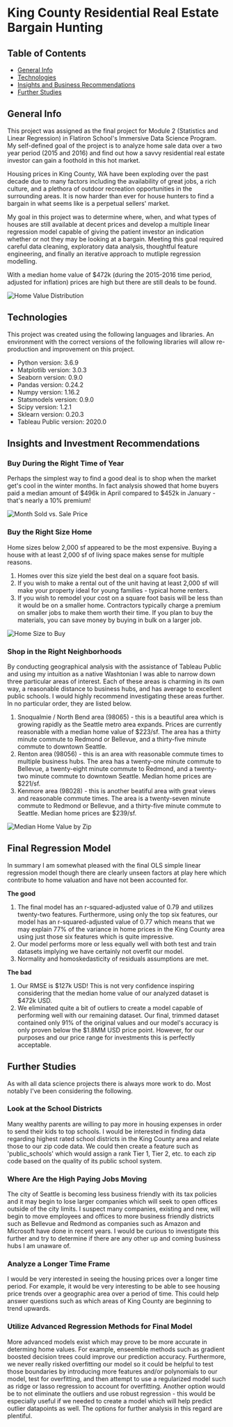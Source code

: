 
# King County Residential Real Estate Bargain Hunting

## Table of Contents
* [General Info](#general-info)
* [Technologies](#technologies)
* [Insights and Business Recommendations](#insights-and-business-recommendations)
* [Further Studies](#further-studies)

## General Info
This project was assigned as the final project for Module 2 (Statistics and Linear Regression) in Flatiron School's Immersive Data Science Program. My self-defined goal of the project is to analyze home sale data over a two year period (2015 and 2016) and find out how a savvy residential real estate investor can gain a foothold in this hot market. 

Housing prices in King County, WA have been exploding over the past decade due to many factors including the availability of great jobs, a rich culture, and a plethora of outdoor recreation opportunities in the surrounding areas. It is now harder than ever for house hunters to find a bargain in what seems like is a perpetual sellers' market.

My goal in this project was to determine where, when, and what types of houses are still available at decent prices and develop a multiple linear regression model capable of giving the patient investor an indication whether or not they may be looking at a bargain. Meeting this goal required careful data cleaning, exploratory data analysis, thoughtful feature engineering, and finally an iterative approach to mutliple regression modelling.

With a median home value of $472k (during the 2015-2016 time period, adjusted for inflation) prices are high but there are still deals to be found. 

![Home Value Distribution](home_value_distribution.png)

## Technologies
This project was created using the following languages and libraries. An environment with the correct versions of the following libraries will allow re-production and improvement on this project. 

* Python version: 3.6.9
* Matplotlib version: 3.0.3
* Seaborn version: 0.9.0
* Pandas version: 0.24.2
* Numpy version: 1.16.2
* Statsmodels version: 0.9.0
* Scipy version: 1.2.1
* Sklearn version: 0.20.3
* Tableau Public version: 2020.0

## Insights and Investment Recommendations

### Buy During the Right Time of Year
Perhaps the simplest way to find a good deal is to shop when the market get's cool in the winter months. In fact analysis showed that home buyers paid a median amount of $496k in April compared to $452k in January - that's nearly a 10% premium!  

![Month Sold vs. Sale Price](month_sold_vs_sale_price.png)

### Buy the Right Size Home
Home sizes below 2,000 sf appeared to be the most expensive. Buying a house with at least 2,000 sf of living space makes sense for multiple reasons. 

1. Homes over this size yield the best deal on a square foot basis. 
2. If you wish to make a rental out of the unit having at least 2,000 sf will make your property ideal for young families - typical home renters. 
3. If you wish to remodel your cost on a square foot basis will be less than it would be on a smaller home. Contractors typically charge a premium on smaller jobs to make them worth their time. If you plan to buy the materials, you can save money by buying in bulk on a larger job. 

![Home Size to Buy](home_size_vs_ppsf.png)

### Shop in the Right Neighborhoods
By conducting geographical analysis with the assistance of Tableau Public and using my intuition as a native Washtonian I was able to narrow down three particular areas of interest. Each of these areas is charming in its own way, a reasonable distance to business hubs, and has average to excellent public schools. I would highly recommend investigating these areas further. In no particular order, they are listed below. 

1. Snoqualmie / North Bend area (98065) - this is a beautiful area which is growing rapidly as the Seattle metro area expands. Prices are currently reasonable with a median home value of $223/sf. The area has a thirty minute commute to Redmond or Bellevue, and a thirty-five minute commute to downtown Seattle.
2. Renton area (98056) - this is an area with reasonable commute times to multiple business hubs. The area has a twenty-one minute commute to Bellevue, a twenty-eight minute commute to Redmond, and a twenty-two minute commute to downtown Seattle. Median home prices are $221/sf.
3. Kenmore area (98028) - this is another beatiful area with great views and reasonable commute times. The area is a twenty-seven minute commute to Redmond or Bellevue, and a thirty-five minute commute to Seattle. Median home prices are $239/sf.

![Median Home Value by Zip](median_home_value_by_zip.PNG)

## Final Regression Model
In summary I am somewhat pleased with the final OLS simple linear regression model though there are clearly unseen factors at play here which contribute to home valuation and have not been accounted for.

**The good**

1. The final model has an r-squared-adjusted value of 0.79 and utilizes twenty-two features. Furthermore, using only the top six features, our model has an r-squared-adjusted value of 0.77 which means that we may explain 77% of the variance in home prices in the King County area using just those six features which is quite impressive.
2. Our model performs more or less equally well with both test and train datasets implying we have certainly not overfit our model.
3. Normality and homoskedasticity of residuals assumptions are met.

**The bad**

1. Our RMSE is $127k USD! This is not very confidence inspiring considering that the median home value of our analyzed dataset is $472k USD.
2. We eliminated quite a bit of outliers to create a model capable of performing well with our remaining dataset. Our final, trimmed dataset contained only 91% of the original values and our model's accuracy is only proven below the $1.8MM USD price point. However, for our purposes and our price range for investments this is perfectly acceptable. 

## Further Studies
As with all data science projects there is always more work to do. Most notably I've been considering the following. 

### Look at the School Districts
Many wealthy parents are willing to pay more in housing expenses in order to send their kids to top schools. I would be interested in finding data regarding highest rated school districts in the King County area and relate those to our zip code data. We could then create a feature such as 'public_schools' which would assign a rank Tier 1, Tier 2, etc. to each zip code based on the quality of its public school system.

### Where Are the High Paying Jobs Moving
The city of Seattle is becoming less business friendly with its tax policies and it may begin to lose larger companies which will seek to open offices outside of the city limits. I suspect many companies, existing and new, will begin to move employees and offices to more business friendly districts such as Bellevue and Redmond as companies such as Amazon and Microsoft have done in recent years. I would be curious to investigate this further and try to determine if there are any other up and coming business hubs I am unaware of. 

### Analyze a Longer Time Frame
I would be very interested in seeing the housing prices over a longer time period. For example, it would be very interesting to be able to see housing price trends over a geographic area over a period of time. This could help answer questions such as which areas of King County are beginning to trend upwards.

### Utilize Advanced Regression Methods for Final Model
More advanced models exist which may prove to be more accurate in determing home values. For example, enseemble methods such as gradient boosted decision trees could improve our prediction accuracy. Furthermore, we never really risked overfitting our model so it could be helpful to test those boundaries by introducing more features and/or polynomials to our model, test for overfitting, and then attempt to use a regularized model such as ridge or lasso regression to account for overfitting. Another option would be to not eliminate the outliers and use robust regression - this would be especially useful if we needed to create a model which will help predict outlier datapoints as well. The options for further analysis in this regard are plentiful.
